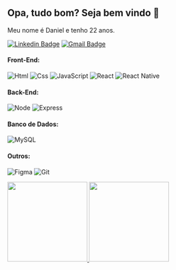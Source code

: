 ## Opa, tudo bom? Seja bem vindo 👋

Meu nome é Daniel e tenho 22 anos. 

[![Linkedin Badge](https://img.shields.io/badge/-Daneil-blue?style=flat-square&logo=Linkedin&logoColor=white)](https://www.linkedin.com/in/danielaugustto/)
[![Gmail Badge](https://img.shields.io/badge/-Danielsje7133@gmail.com-c14438?style=flat-square&logo=Gmail&logoColor=white&link=mailto:Danielsje7133@gmail.com)](mailto:Danielsje7133@gmail.com)

#### Front-End:<br/>
![Html](https://img.shields.io/badge/HTML5-E34F26?style=for-the-badge&logo=html5&logoColor=white)
![Css](https://img.shields.io/badge/CSS3-1572B6?style=for-the-badge&logo=css3&logoColor=white)
![JavaScript](https://img.shields.io/badge/javascript-%23323330.svg?style=for-the-badge&logo=javascript&logoColor=%23F7DF1E)
![React](https://img.shields.io/badge/react-%2320232a.svg?style=for-the-badge&logo=react&logoColor=%2361DAFB)
![React Native](https://img.shields.io/badge/React_Native-20232A?style=for-the-badge&logo=react&logoColor=61DAFB)

    
#### Back-End:<br/>
![Node](https://img.shields.io/badge/Node.js-339933?style=for-the-badge&logo=nodedotjs&logoColor=white)
![Express](https://img.shields.io/badge/Express.js-000000?style=for-the-badge&logo=express&logoColor=white)
    
    
    
#### Banco de Dados:<br/>
![MySQL](https://img.shields.io/badge/mysql-%2300f.svg?style=for-the-badge&logo=mysql&logoColor=white)
    
    
#### Outros:<br/>
![Figma](https://img.shields.io/badge/figma-%23F24E1E.svg?style=for-the-badge&logo=figma&logoColor=white)
![Git](https://img.shields.io/badge/GIT-E44C30?style=for-the-badge&logo=git&logoColor=white)

<div>
<a href="https://github.com/AugusttoDaniel">
<img loading="lazy" height="180em" src="https://github-readme-stats.vercel.app/api/top-langs/?AugusttoDaniel-aqui&layout=compact&langs_count=7&theme=dracula"/>
<img loading="lazy" height="180em" src="https://github-readme-stats.vercel.app/api?AugusttoDaniel&show_icons=true&theme=dracula&include_all_commits=true&count_private=true"/>
</div>
